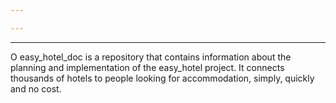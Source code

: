 ```yaml
---

---
```

___

O easy_hotel_doc is a repository that contains information about the planning and implementation of the easy_hotel project. It connects thousands of hotels to people looking for accommodation, simply, quickly and no cost.